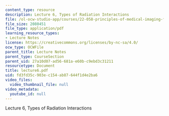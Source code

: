 ```yaml
---
content_type: resource
description: Lecture 6, Types of Radiation Interactions
file: /ol-ocw-studio-app/courses/22-058-principles-of-medical-imaging-fall-2002/fd3fd35c903ec154ab87644f1d4e2ba6_lecture6.pdf
file_size: 2080451
file_type: application/pdf
learning_resource_types:
- Lecture Notes
license: https://creativecommons.org/licenses/by-nc-sa/4.0/
ocw_type: OCWFile
parent_title: Lecture Notes
parent_type: CourseSection
parent_uid: 27a10d07-ad56-681a-e60b-c9ebd3c31211
resourcetype: Document
title: lecture6.pdf
uid: fd3fd35c-903e-c154-ab87-644f1d4e2ba6
video_files:
  video_thumbnail_file: null
video_metadata:
  youtube_id: null
---
```

Lecture 6, Types of Radiation Interactions